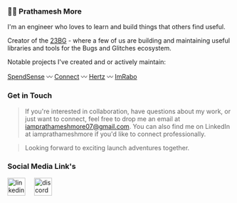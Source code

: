 
<h3>🧑‍🚀 Prathamesh More</h3>

I'm an engineer who loves to learn and build things that others find useful.

Creator of the [23BG](https://github.com/23bg) - where a few of us are building and maintaining useful libraries and tools for the Bugs and Glitches ecosystem. 

Notable projects I've created and or actively maintain:

[SpendSense](https://github.com/SpendSense) 〰 [Connect](https://github.com/iamprathameshmore/Connect) 〰 [Hertz](https://github.com/iamprathameshmore/Hertz) 〰 [ImRabo](https://github.com/iamprathameshmore/imrabo)

<h3>Get in Touch</h3>

> If you're interested in collaboration, have questions about my work, or just want to connect, feel free to drop me an email at iamprathameshmore07@gmail.com. You can also find me on LinkedIn at iamprathameshmore if you'd like to connect professionally.

> Looking forward to exciting launch adventures together.


<h3>Social Media Link's</h3>

<div align="left">
  <a href='https://www.linkedin.com/in/iamprathameshmore/'><img src="https://cdn.jsdelivr.net/gh/devicons/devicon/icons/linkedin/linkedin-original.svg" height="40" alt="linkedin logo"  /></a>
  <img width="12" />
<!--   <img src="https://cdn.simpleicons.org/discord/5865F2" height="40" alt="discord logo"  /> -->
  <a href='https://discord.gg/jxuDXhpQ'><img src="https://cdn.simpleicons.org/discord/5865F2" height="40" alt="discord logo" /></a>
</div>

